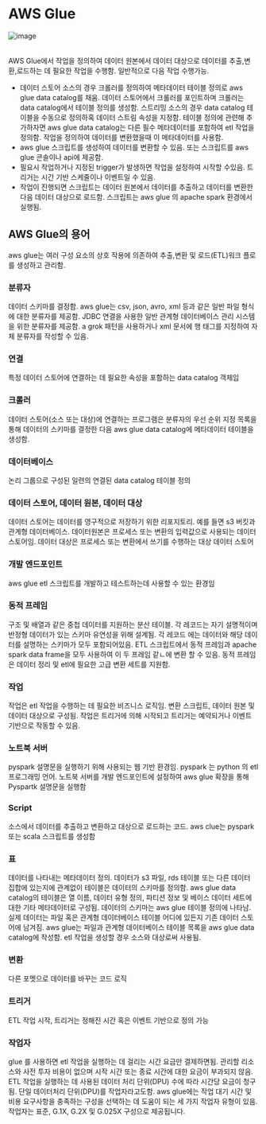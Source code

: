 # AWS Glue
![image](https://user-images.githubusercontent.com/82383294/225801128-0b2f4005-ddea-4236-989d-6b34560f5513.png)

<br>
AWS Glue에서 작업을 정의하여 데이터 원본에서 데이터 대상으로 데이터를 추출,변환,로드하는 데 필요한 작업을 수행함. 일반적으로 다음 작업 수행가능.
<br>

- 데이터 스토어 소스의 경우 크롤러를 정의하여 메타데이터 테이블 정의로 aws glue data catalog를 채움. 데이터 스토어에서 크롤러를 포인트하며 크롤러는 data catalog에서 테이블 정의를 생성함. 스트리밍 소스의 경우 data catalog 테이블을 수동으로 정의하혹 데이터 스트림 속성을 지정함. 테이블 정의에 관련해 추가하자면 aws glue data catalog는 다른 필수 메타데이터를 포함하여 etl 작업을 정의함. 작업을 정의하여 데이터를 변환했을때 이 메타데이터를 사용함.
- aws glue 스크립트를 생성하여 데이터를 변환할 수 있음. 또는 스크립트를 aws glue 콘솔이나 api에 제공함.
- 필요시 작업하거나 지정된 trigger가 발생하면 작업을 설정하여 시작할 수있음. 트리거는 시간 기반 스케줄이나 이벤트일 수 있음.
- 작업이 진행되면 스크립트는 데이터 원본에서 데이터를 추출하고 데이터를 변환한 다음 데이터 대상으로 로드함. 스크립트는 aws glue 의 apache spark 환경에서 실행됨.

## AWS Glue의 용어
aws glue는 여러 구성 요소의 상호 작용에 의존하여 추출,변환 및 로드(ETL)워크 플로를 생성하고 관리함.

### 분류자
데이터 스키마를 결정함. aws glue는 csv, json, avro, xml 등과 같은 일반 파일 형식에 대한 분류자를 제공함. JDBC 연결을 사용한 일반 관계형 데이터베이스
관리 시스템을 위한 분류자를 제공함. a grok 패턴을 사용하거나 xml 문서에 행 태그를 지정하여 자체 분류자를 작성할 수 있음.

### 연결
특정 데이터 스토어에 연결하는 데 필요한 속성을 포함하는 data catalog 객체임

### 크롤러
데이터 스토어(소스 또는 대상)에 연결하는 프로그램은 분류자의 우선 순위 지정 목록을 통해 데이터의 스키마를 결정한 다음 aws glue data catalog에 메타데이터 테이블을 생성함.

### 데이터베이스
논리 그룹으로 구성된 일련의 연결된 data catalog 테이블 정의

### 데이터 스토어, 데이터 원본, 데이터 대상
데이터 스토어는 데이터를 영구적으로 저장하기 위한 리포지토리. 예를 들면 s3 버킷과 관계형 데이터베이스. 데이터원본은 프로세스 또는 변환의 입력값으로 사용되는 데이터 스토어임. 데이터 대상은 
프로세스 또는 변환에서 쓰기를 수행하는 대상 데이터 스토어

### 개발 엔드포인트
aws glue etl 스크립트를 개발하고 테스트하는데 사용할 수 있는 환경임

### 동적 프레임
구조 및 배열과 같은 중첩 데이터를 지원하는 분산 테이블. 각 레코드는 자기 설명적이며 반정형 데이터가 있는 스키마 유연성을 위해 설계됨. 각 레코드
에는 데이터와 해당 데이터를 설명하는 스키마가 모두 포함되어있음. ETL 스크립트에서 동적 프레임과 apache spark data frame을 모두 사용하여 이 두 프레임 같ㄴ에 변환
할 수 있음. 동적 프레임은 데이터 정리 및 etl에 필요한 고급 변환 세트를 지원함.

### 작업
작업은 etl 작업을 수행하는 데 필요한 비즈니스 로직임. 변환 스크립트, 데이터 원본 및 데이터 대상으로 구성됨. 작업은 트리거에 의해 시작되고
트리거는 예약되거나 이벤트 기반으로 작동할 수 있음.

### 노트북 서버
pyspark 설명문을 실행하기 위해 사용되는 웹 기반 환경임. pyspark 는 python 의 etl 프로그래밍 언어. 노트북 서버를 개발 엔드포인트에 설정하여
aws glue 확장을 통해 Pyspartk 설명문을 실행함

### Script
소스에서 데이터를 추출하고 변환하고 대상으로 로드하는 코드. aws clue는 pyspark 또는 scala 스크립트를 생성함

### 표
데이터를 나타내는 메타데이터 정의. 데이터가 s3 파일, rds 테이블 또는 다른 데이터 집합에 있는지에 관계없이 테이블은 데이터의 스키마를 정의함. aws glue
data catalog의 테이블은 열 이름, 데이터 유형 정의, 파티션 정보 및 베이스 데이터 세트에 대한 기타 메타데이터로 구성됨. 
데이터의 스키마는 aws glue 테이블 정의에 나타남. 실제 데이터는 파일 혹은 관계형 데이터베이스 테이블 어디에 있든지 기존 데이터 스토어에 
남겨짐. aws glue는 파일과 관계형 데이터베이스 테이블 목록을 aws glue data catalog에 작성함. etl 작업을 생성할 경우 소스와 대상로써 사용됨.

### 변환
다른 포멧으로 데이터를 바꾸는 코드 로직

### 트리거 
ETL 작업 시작, 트리거는 정해진 시간 혹은 이벤트 기반으로 정의 가능

### 작업자
glue 를 사용하면 etl 작업을 실행하는 데 걸리는 시간 요금만 결제하면됨. 관리할 리소스와 사전 투자 비용이 없으며 시작 시간 또는 종료 시간에 대한
요금이 부과되지 않음. ETL 작업을 실행하는 데 사용된 데이터 처리 단위(DPU) 수에 따라 시간당 요금이 청구됨. 단일 데이터처리 단위(DPU)를
작업자라고도함. aws glue에는 작업 대기 시간 및 비용 요구사항을 충족하는 구성을 선택하는 데 도움이 되는 세 가지 작업자 유형이 있음. 
작업자는 표준, G.1X, G.2X 및 G.025X 구성으로 제공됩니다.

